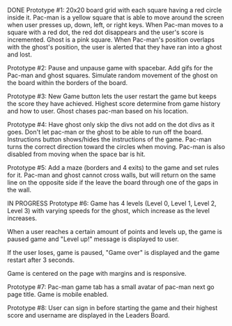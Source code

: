 DONE
Prototype #1: 20x20 board grid with each square having a red circle inside it. Pac-man is a yellow square that is able to move around the screen when user presses up, down, left, or right keys. When Pac-man moves to a square with a red dot, the red dot disappears and the user's score is incremented. Ghost is a pink square. When Pac-man's position overlaps with the ghost's position, the user is alerted that they have ran into a ghost and lost.

Prototype #2: Pause and unpause game with spacebar. Add gifs for the Pac-man and ghost squares. Simulate random movement of the ghost on the board within the borders of the board.

Prototype #3: New Game button lets the user restart the game but keeps the score they have achieved. Highest score determine from game history and how to user. Ghost chases pac-man based on his location.

Prototype #4: Have ghost only skip the divs not add on the dot divs as it goes. Don't let pac-man or the ghost to be able to run off the board. Instructions button shows/hides the instructions of the game. Pac-man turns the correct direction toward the circles when moving. Pac-man is also disabled from moving when the space bar is hit.

Prototype #5: Add a maze (borders and 4 exits) to the game and set rules for it. Pac-man and ghost cannot cross walls, but will return on the same line on the opposite side if the leave the board through one of the gaps in the wall.

IN PROGRESS
Prototype #6: Game has 4 levels (Level 0, Level 1, Level 2, Level 3) with varying speeds for the ghost, which increase as the level increases.

When a user reaches a certain amount of points and levels up, the game is paused game and "Level up!" message is displayed to user.

If the user loses, game is paused, "Game over" is displayed and the game restart after 3 seconds.

Game is centered on the page with margins and is responsive.





Prototype #7: Pac-man game tab has a small avatar of pac-man next go page title. Game is mobile enabled.


Prototype #8: User can sign in before starting the game and their highest score and username are displayed in the Leaders Board.
